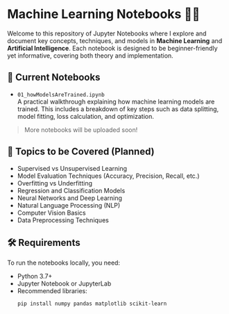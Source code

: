 # Machine Learning Notebooks 📓🤖

Welcome to this repository of Jupyter Notebooks where I explore and document key concepts, techniques, and models in **Machine Learning** and **Artificial Intelligence**. Each notebook is designed to be beginner-friendly yet informative, covering both theory and implementation.

## 📁 Current Notebooks

- `01_howModelsAreTrained.ipynb`  
  A practical walkthrough explaining how machine learning models are trained. This includes a breakdown of key steps such as data splitting, model fitting, loss calculation, and optimization.

> More notebooks will be uploaded soon!

## 🧠 Topics to be Covered (Planned)

- Supervised vs Unsupervised Learning
- Model Evaluation Techniques (Accuracy, Precision, Recall, etc.)
- Overfitting vs Underfitting
- Regression and Classification Models
- Neural Networks and Deep Learning
- Natural Language Processing (NLP)
- Computer Vision Basics
- Data Preprocessing Techniques

## 🛠 Requirements

To run the notebooks locally, you need:

- Python 3.7+
- Jupyter Notebook or JupyterLab
- Recommended libraries:
  ```bash
  pip install numpy pandas matplotlib scikit-learn
